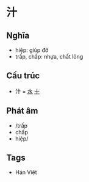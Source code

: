 # 汁

## Nghĩa

* hiệp: giúp đỡ
* trấp, chấp: nhựa, chất lỏng

## Cấu trúc
* 汁 = [水](水.md) [十](十.md)

## Phát âm

* /trấp
* chấp
* hiệp/

## Tags
* Hán Việt

<script>window.HANZI_FIELD='汁';</script>
